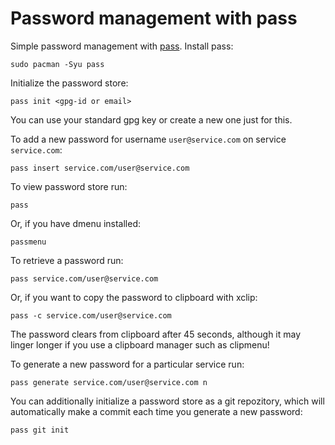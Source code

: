 # Password management with pass

Simple password management with [pass](https://www.passwordstore.org/). Install pass:
```
sudo pacman -Syu pass
```

Initialize the password store:
```
pass init <gpg-id or email>
```

You can use your standard gpg key or create a new one just for this.

To add a new password for username `user@service.com` on service `service.com`:
```
pass insert service.com/user@service.com
```

To view password store run:
```
pass
```

Or, if you have dmenu installed:
```
passmenu
```

To retrieve a password run:
```
pass service.com/user@service.com
```

Or, if you want to copy the password to clipboard with xclip:
```
pass -c service.com/user@service.com
```

The password clears from clipboard after 45 seconds, although it may linger longer if you use a clipboard manager such as clipmenu!

To generate a new password for a particular service run:
```
pass generate service.com/user@service.com n
```

You can additionally initialize a password store as a git repozitory, which will automatically make a commit each time you generate a new password:
```
pass git init
```

